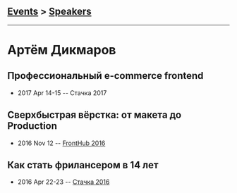 ## [Events](../README.md) > [Speakers](../speakers.md)
---

# Артём Дикмаров

## Профессиональный e-commerce frontend
- 2017 Apr 14-15 -- Стачка 2017    
## Сверхбыстрая вёрстка: от макета до Production
- 2016 Nov 12 -- [FrontHub 2016](https://www.youtube.com/watch?v=Af2idJDwxo4)    
## Как стать фрилансером в 14 лет
- 2016 Apr 22-23 -- [Стачка 2016](https://www.youtube.com/watch?v=KqbdVGxIROQ)    
